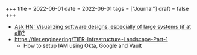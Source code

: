 +++
title = 2022-06-01
date = 2022-06-01
tags = ["Journal"]
draft = false
+++

-   [Ask HN: Visualizing software designs, especially of large systems (if at all)?](https://news.ycombinator.com/item?id=31569646)
-   <https://tier.engineering/TIER-Infrastructure-Landscape-Part-1>
    -   How to setup IAM using Okta, Google and Vault
